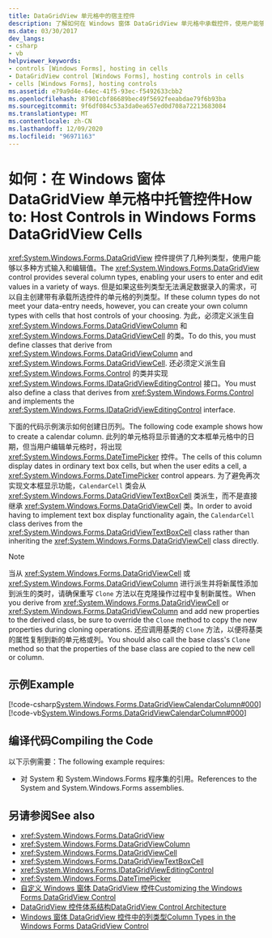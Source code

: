 ```yaml
---
title: DataGridView 单元格中的宿主控件
description: 了解如何在 Windows 窗体 DataGridView 单元格中承载控件，使用户能够以多种方式输入和编辑值。
ms.date: 03/30/2017
dev_langs:
- csharp
- vb
helpviewer_keywords:
- controls [Windows Forms], hosting in cells
- DataGridView control [Windows Forms], hosting controls in cells
- cells [Windows Forms], hosting controls
ms.assetid: e79a9d4e-64ec-41f5-93ec-f5492633cbb2
ms.openlocfilehash: 87901cbf86689bec49f5692feeabdae79f6b93ba
ms.sourcegitcommit: 9f6df084c53a3da0ea657ed0d708a72213683084
ms.translationtype: MT
ms.contentlocale: zh-CN
ms.lasthandoff: 12/09/2020
ms.locfileid: "96971163"
---
```

# <a name="how-to-host-controls-in-windows-forms-datagridview-cells"></a><span data-ttu-id="00840-103">如何：在 Windows 窗体 DataGridView 单元格中托管控件</span><span class="sxs-lookup"><span data-stu-id="00840-103">How to: Host Controls in Windows Forms DataGridView Cells</span></span>
<span data-ttu-id="00840-104"><xref:System.Windows.Forms.DataGridView> 控件提供了几种列类型，使用户能够以多种方式输入和编辑值。</span><span class="sxs-lookup"><span data-stu-id="00840-104">The <xref:System.Windows.Forms.DataGridView> control provides several column types, enabling your users to enter and edit values in a variety of ways.</span></span> <span data-ttu-id="00840-105">但是如果这些列类型无法满足数据录入的需求，可以自主创建带有承载所选控件的单元格的列类型。</span><span class="sxs-lookup"><span data-stu-id="00840-105">If these column types do not meet your data-entry needs, however, you can create your own column types with cells that host controls of your choosing.</span></span> <span data-ttu-id="00840-106">为此，必须定义派生自 <xref:System.Windows.Forms.DataGridViewColumn> 和 <xref:System.Windows.Forms.DataGridViewCell> 的类。</span><span class="sxs-lookup"><span data-stu-id="00840-106">To do this, you must define classes that derive from <xref:System.Windows.Forms.DataGridViewColumn> and <xref:System.Windows.Forms.DataGridViewCell>.</span></span> <span data-ttu-id="00840-107">还必须定义派生自 <xref:System.Windows.Forms.Control> 的类并实现 <xref:System.Windows.Forms.IDataGridViewEditingControl> 接口。</span><span class="sxs-lookup"><span data-stu-id="00840-107">You must also define a class that derives from <xref:System.Windows.Forms.Control> and implements the <xref:System.Windows.Forms.IDataGridViewEditingControl> interface.</span></span>  
  
 <span data-ttu-id="00840-108">下面的代码示例演示如何创建日历列。</span><span class="sxs-lookup"><span data-stu-id="00840-108">The following code example shows how to create a calendar column.</span></span> <span data-ttu-id="00840-109">此列的单元格将显示普通的文本框单元格中的日期，但当用户编辑单元格时，将出现 <xref:System.Windows.Forms.DateTimePicker> 控件。</span><span class="sxs-lookup"><span data-stu-id="00840-109">The cells of this column display dates in ordinary text box cells, but when the user edits a cell, a <xref:System.Windows.Forms.DateTimePicker> control appears.</span></span> <span data-ttu-id="00840-110">为了避免再次实现文本框显示功能，`CalendarCell` 类会从 <xref:System.Windows.Forms.DataGridViewTextBoxCell> 类派生，而不是直接继承 <xref:System.Windows.Forms.DataGridViewCell> 类。</span><span class="sxs-lookup"><span data-stu-id="00840-110">In order to avoid having to implement text box display functionality again, the `CalendarCell` class derives from the <xref:System.Windows.Forms.DataGridViewTextBoxCell> class rather than inheriting the <xref:System.Windows.Forms.DataGridViewCell> class directly.</span></span>  
  
> [!NOTE]
> <span data-ttu-id="00840-111">当从 <xref:System.Windows.Forms.DataGridViewCell> 或 <xref:System.Windows.Forms.DataGridViewColumn> 进行派生并将新属性添加到派生的类时，请确保重写 `Clone` 方法以在克隆操作过程中复制新属性。</span><span class="sxs-lookup"><span data-stu-id="00840-111">When you derive from <xref:System.Windows.Forms.DataGridViewCell> or <xref:System.Windows.Forms.DataGridViewColumn> and add new properties to the derived class, be sure to override the `Clone` method to copy the new properties during cloning operations.</span></span> <span data-ttu-id="00840-112">还应调用基类的 `Clone` 方法，以便将基类的属性复制到新的单元格或列。</span><span class="sxs-lookup"><span data-stu-id="00840-112">You should also call the base class's `Clone` method so that the properties of the base class are copied to the new cell or column.</span></span>  
  
## <a name="example"></a><span data-ttu-id="00840-113">示例</span><span class="sxs-lookup"><span data-stu-id="00840-113">Example</span></span>  
 [!code-csharp[System.Windows.Forms.DataGridViewCalendarColumn#000](~/samples/snippets/csharp/VS_Snippets_Winforms/System.Windows.Forms.DataGridViewCalendarColumn/CS/datagridviewcalendarcolumn.cs#000)]
 [!code-vb[System.Windows.Forms.DataGridViewCalendarColumn#000](~/samples/snippets/visualbasic/VS_Snippets_Winforms/System.Windows.Forms.DataGridViewCalendarColumn/VB/datagridviewcalendarcolumn.vb#000)]  
  
## <a name="compiling-the-code"></a><span data-ttu-id="00840-114">编译代码</span><span class="sxs-lookup"><span data-stu-id="00840-114">Compiling the Code</span></span>  
 <span data-ttu-id="00840-115">以下示例需要：</span><span class="sxs-lookup"><span data-stu-id="00840-115">The following example requires:</span></span>  
  
- <span data-ttu-id="00840-116">对 System 和 System.Windows.Forms 程序集的引用。</span><span class="sxs-lookup"><span data-stu-id="00840-116">References to the System and System.Windows.Forms assemblies.</span></span>  
  
## <a name="see-also"></a><span data-ttu-id="00840-117">另请参阅</span><span class="sxs-lookup"><span data-stu-id="00840-117">See also</span></span>

- <xref:System.Windows.Forms.DataGridView>
- <xref:System.Windows.Forms.DataGridViewColumn>
- <xref:System.Windows.Forms.DataGridViewCell>
- <xref:System.Windows.Forms.DataGridViewTextBoxCell>
- <xref:System.Windows.Forms.IDataGridViewEditingControl>
- <xref:System.Windows.Forms.DateTimePicker>
- [<span data-ttu-id="00840-118">自定义 Windows 窗体 DataGridView 控件</span><span class="sxs-lookup"><span data-stu-id="00840-118">Customizing the Windows Forms DataGridView Control</span></span>](customizing-the-windows-forms-datagridview-control.md)
- [<span data-ttu-id="00840-119">DataGridView 控件体系结构</span><span class="sxs-lookup"><span data-stu-id="00840-119">DataGridView Control Architecture</span></span>](datagridview-control-architecture-windows-forms.md)
- [<span data-ttu-id="00840-120">Windows 窗体 DataGridView 控件中的列类型</span><span class="sxs-lookup"><span data-stu-id="00840-120">Column Types in the Windows Forms DataGridView Control</span></span>](column-types-in-the-windows-forms-datagridview-control.md)

